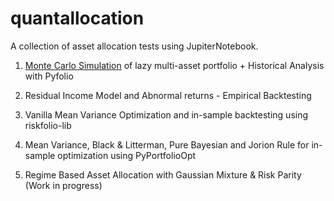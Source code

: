 # quantallocation
A collection of asset allocation tests using JupiterNotebook.


1. [Monte Carlo Simulation](https://github.com/enexqnt/quantallocation/blob/main/AW%20Monte%20Carlo.ipynb) of lazy multi-asset portfolio + Historical Analysis with Pyfolio 

2. Residual Income Model and Abnormal returns - Empirical Backtesting
3. Vanilla Mean Variance Optimization and in-sample backtesting using riskfolio-lib
4. Mean Variance, Black & Litterman, Pure Bayesian and Jorion Rule for in-sample optimization using PyPortfolioOpt
5. Regime Based Asset Allocation with Gaussian Mixture & Risk Parity (Work in progress)
